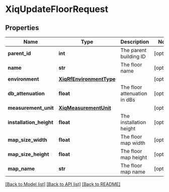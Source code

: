 # XiqUpdateFloorRequest

## Properties
Name | Type | Description | Notes
------------ | ------------- | ------------- | -------------
**parent_id** | **int** | The parent building ID | [optional] 
**name** | **str** | The floor name | [optional] 
**environment** | [**XiqRfEnvironmentType**](XiqRfEnvironmentType.md) |  | [optional] 
**db_attenuation** | **float** | The floor attenuation in dBs | [optional] 
**measurement_unit** | [**XiqMeasurementUnit**](XiqMeasurementUnit.md) |  | [optional] 
**installation_height** | **float** | The installation height | [optional] 
**map_size_width** | **float** | The floor map width | [optional] 
**map_size_height** | **float** | The floor map height | [optional] 
**map_name** | **str** | The floor map name | [optional] 

[[Back to Model list]](../README.md#documentation-for-models) [[Back to API list]](../README.md#documentation-for-api-endpoints) [[Back to README]](../README.md)


